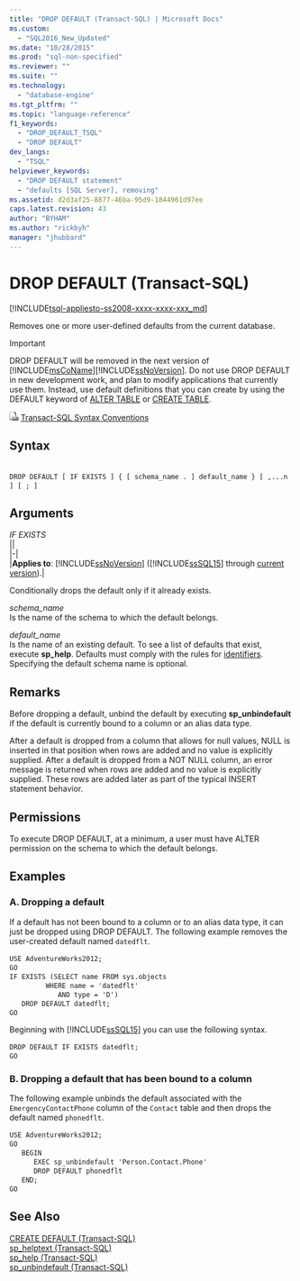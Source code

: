 ```yaml
---
title: "DROP DEFAULT (Transact-SQL) | Microsoft Docs"
ms.custom: 
  - "SQL2016_New_Updated"
ms.date: "10/28/2015"
ms.prod: "sql-non-specified"
ms.reviewer: ""
ms.suite: ""
ms.technology: 
  - "database-engine"
ms.tgt_pltfrm: ""
ms.topic: "language-reference"
f1_keywords: 
  - "DROP_DEFAULT_TSQL"
  - "DROP DEFAULT"
dev_langs: 
  - "TSQL"
helpviewer_keywords: 
  - "DROP DEFAULT statement"
  - "defaults [SQL Server], removing"
ms.assetid: d2d3af25-8877-46ba-95d9-1844961d97ee
caps.latest.revision: 43
author: "BYHAM"
ms.author: "rickbyh"
manager: "jhubbard"
---
```

# DROP DEFAULT (Transact-SQL)
[!INCLUDE[tsql-appliesto-ss2008-xxxx-xxxx-xxx_md](../../includes/tsql-appliesto-ss2008-xxxx-xxxx-xxx-md.md)]

  Removes one or more user-defined defaults from the current database.  
  
> [!IMPORTANT]  
>  DROP DEFAULT will be removed in the next version of [!INCLUDE[msCoName](../../includes/msconame-md.md)][!INCLUDE[ssNoVersion](../../includes/ssnoversion-md.md)]. Do not use DROP DEFAULT in new development work, and plan to modify applications that currently use them. Instead, use default definitions that you can create by using the DEFAULT keyword of [ALTER TABLE](../../t-sql/statements/alter-table-transact-sql.md) or [CREATE TABLE](../../t-sql/statements/create-table-transact-sql.md).  
  
 ![Topic link icon](../../database-engine/configure-windows/media/topic-link.gif "Topic link icon") [Transact-SQL Syntax Conventions](../../t-sql/language-elements/transact-sql-syntax-conventions-transact-sql.md)  
  
## Syntax  
  
```  
  
DROP DEFAULT [ IF EXISTS ] { [ schema_name . ] default_name } [ ,...n ] [ ; ]  
```  
  
## Arguments  
 *IF EXISTS*  
 ||  
|-|  
|**Applies to**: [!INCLUDE[ssNoVersion](../../includes/ssnoversion-md.md)] ([!INCLUDE[ssSQL15](../../includes/sssql15-md.md)] through [current version](http://go.microsoft.com/fwlink/p/?LinkId=299658)).|  
  
 Conditionally drops the default only if it already exists.  
  
 *schema_name*  
 Is the name of the schema to which the default belongs.  
  
 *default_name*  
 Is the name of an existing default. To see a list of defaults that exist, execute **sp_help**. Defaults must comply with the rules for [identifiers](../../relational-databases/databases/database-identifiers.md). Specifying the default schema name is optional.  
  
## Remarks  
 Before dropping a default, unbind the default by executing **sp_unbindefault** if the default is currently bound to a column or an alias data type.  
  
 After a default is dropped from a column that allows for null values, NULL is inserted in that position when rows are added and no value is explicitly supplied. After a default is dropped from a NOT NULL column, an error message is returned when rows are added and no value is explicitly supplied. These rows are added later as part of the typical INSERT statement behavior.  
  
## Permissions  
 To execute DROP DEFAULT, at a minimum, a user must have ALTER permission on the schema to which the default belongs.  
  
## Examples  
  
### A. Dropping a default  
 If a default has not been bound to a column or to an alias data type, it can just be dropped using DROP DEFAULT. The following example removes the user-created default named `datedflt`.  
  
```  
USE AdventureWorks2012;  
GO  
IF EXISTS (SELECT name FROM sys.objects  
         WHERE name = 'datedflt'   
            AND type = 'D')  
   DROP DEFAULT datedflt;  
GO  
```  
  
 Beginning with [!INCLUDE[ssSQL15](../../includes/sssql15-md.md)] you can use the following syntax.  
  
```  
DROP DEFAULT IF EXISTS datedflt;  
GO  
```  
  
### B. Dropping a default that has been bound to a column  
 The following example unbinds the default associated with the `EmergencyContactPhone` column of the `Contact` table and then drops the default named `phonedflt`.  
  
```  
USE AdventureWorks2012;  
GO  
   BEGIN   
      EXEC sp_unbindefault 'Person.Contact.Phone'  
      DROP DEFAULT phonedflt  
   END;  
GO  
```  
  
## See Also  
 [CREATE DEFAULT &#40;Transact-SQL&#41;](../../t-sql/statements/create-default-transact-sql.md)   
 [sp_helptext &#40;Transact-SQL&#41;](../../relational-databases/system-stored-procedures/sp-helptext-transact-sql.md)   
 [sp_help &#40;Transact-SQL&#41;](../../relational-databases/system-stored-procedures/sp-help-transact-sql.md)   
 [sp_unbindefault &#40;Transact-SQL&#41;](../../relational-databases/system-stored-procedures/sp-unbindefault-transact-sql.md)  
  
  

